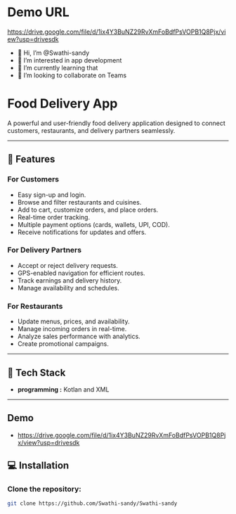 # Demo URL
https://drive.google.com/file/d/1ix4Y3BuNZ29RvXmFoBdfPsVOPB1Q8Pjx/view?usp=drivesdk
- 👋 Hi, I’m @Swathi-sandy
- 👀 I’m interested in app development 
- 🌱 I’m currently learning that 
- 💞️ I’m looking to collaborate on Teams

# Food Delivery App

A powerful and user-friendly food delivery application designed to connect customers, restaurants, and delivery partners seamlessly.

---

## 🚀 Features

### **For Customers**
- Easy sign-up and login.
- Browse and filter restaurants and cuisines.
- Add to cart, customize orders, and place orders.
- Real-time order tracking.
- Multiple payment options (cards, wallets, UPI, COD).
- Receive notifications for updates and offers.

### **For Delivery Partners**
- Accept or reject delivery requests.
- GPS-enabled navigation for efficient routes.
- Track earnings and delivery history.
- Manage availability and schedules.

### **For Restaurants**
- Update menus, prices, and availability.
- Manage incoming orders in real-time.
- Analyze sales performance with analytics.
- Create promotional campaigns.

---

## 📱 Tech Stack

- **programming :** Kotlan and XML

---
## Demo 
- https://drive.google.com/file/d/1ix4Y3BuNZ29RvXmFoBdfPsVOPB1Q8Pjx/view?usp=drivesdk

## 💻 Installation

### Clone the repository:
```bash
git clone https://github.com/Swathi-sandy/Swathi-sandy

